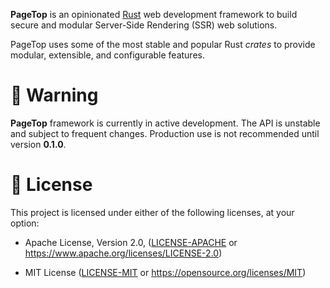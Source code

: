 **PageTop** is an opinionated [Rust](https://www.rust-lang.org) web development framework to build
secure and modular Server-Side Rendering (SSR) web solutions.

PageTop uses some of the most stable and popular Rust *crates* to provide modular, extensible, and
configurable features.


# 🚧 Warning

**PageTop** framework is currently in active development. The API is unstable and subject to
frequent changes. Production use is not recommended until version **0.1.0**.


# 📜 License

This project is licensed under either of the following licenses, at your option:

  * Apache License, Version 2.0,
    ([LICENSE-APACHE](LICENSE-APACHE) or https://www.apache.org/licenses/LICENSE-2.0)

  * MIT License
    ([LICENSE-MIT](LICENSE-MIT) or https://opensource.org/licenses/MIT)
